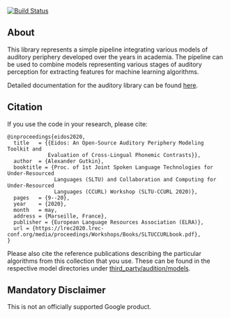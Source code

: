 [![Build Status](https://travis-ci.org/google/eidos-audition.svg?branch=master)](https://travis-ci.org/google/eidos-audition)

## About

This library represents a simple pipeline integrating various models
of auditory periphery developed over the years in academia. The pipeline
can be used to combine models representing various stages of auditory
perception for extracting features for machine learning algorithms.

Detailed documentation for the auditory library can be found
[here](eidos/audition/README.md).

## Citation

If you use the code in your research, please cite:

```
@inproceedings{eidos2020,
  title   = {{Eidos: An Open-Source Auditory Periphery Modeling Toolkit and
             Evaluation of Cross-Lingual Phonemic Contrasts}},
  author  = {Alexander Gutkin},
  booktitle = {Proc. of 1st Joint Spoken Language Technologies for Under-Resourced
               Languages (SLTU) and Collaboration and Computing for Under-Resourced
               Languages (CCURL) Workshop (SLTU-CCURL 2020)},
  pages   = {9--20},
  year    = {2020},
  month   = may,
  address = {Marseille, France},
  publisher = {European Language Resources Association (ELRA)},
  url = {https://lrec2020.lrec-conf.org/media/proceedings/Workshops/Books/SLTUCCURLbook.pdf},
}
```

Please also cite the reference publications describing the particular algorithms
from this collection that you use. These can be found in the respective model
directories under [third_party/audition/models](third_party/audition/models).

## Mandatory Disclaimer

This is not an officially supported Google product.
